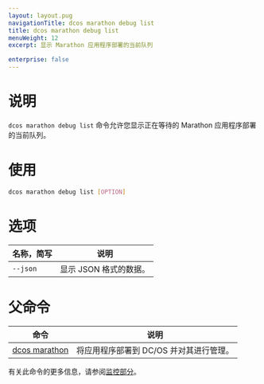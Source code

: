 ```yaml
---
layout: layout.pug
navigationTitle: dcos marathon debug list
title: dcos marathon debug list
menuWeight: 12
excerpt: 显示 Marathon 应用程序部署的当前队列

enterprise: false
---
```




# 说明
`dcos marathon debug list` 命令允许您显示正在等待的 Marathon 应用程序部署的当前队列。

# 使用

```bash
dcos marathon debug list [OPTION]
```

# 选项

| 名称，简写 | 说明 |
|---------|-------------|
| `--json` | 显示 JSON 格式的数据。|

# 父命令

| 命令 | 说明 |
|---------|-------------|
| [dcos marathon](/1.11/cli/command-reference/dcos-marathon/) | 将应用程序部署到 DC/OS 并对其进行管理。|

有关此命令的更多信息，请参阅[监控部分](https://docs.mesosphere.com/1.11/monitoring/debugging/cli-debugging/#dcos-marathon-debug-list)。